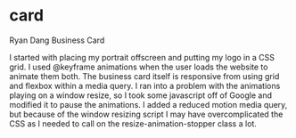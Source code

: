 # card
Ryan Dang Business Card

I started with placing my portrait offscreen and putting my logo in a CSS grid. I used @keyframe animations when the user loads the website to animate them both. The business card itself is responsive from using grid and flexbox within a media query. I ran into a problem with the animations playing on a window resize, so I took some javascript off of Google and modified it to pause the animations. I added a reduced motion media query, but because of the window resizing script I may have overcomplicated the CSS as I needed to call on the resize-animation-stopper class a lot.
